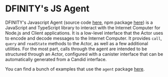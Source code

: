 # DFINITY's JS Agent

DFINITY's Javascript Agent (source code [here](https://github.com/dfinity/agent-js), npm package [here](https://www.npmjs.com/package/@dfinity/agent)) is a JavaScript and TypeScript library to interact with the Internet Computer for Node.js and Client applications.
It is a low-level interface that the Actor uses to encode and decode messages to the Internet Computer.
It provides `call`, `query` and `readState` methods to the Actor, as well as a few additional utilities.
For the most part, calls through the agent are intended to be structured through an Actor, configured with a canister interface that can be automatically generated from a Candid interface.

You can find a bunch of examples that use the `agent` package [here](https://github.com/dfinity/examples).